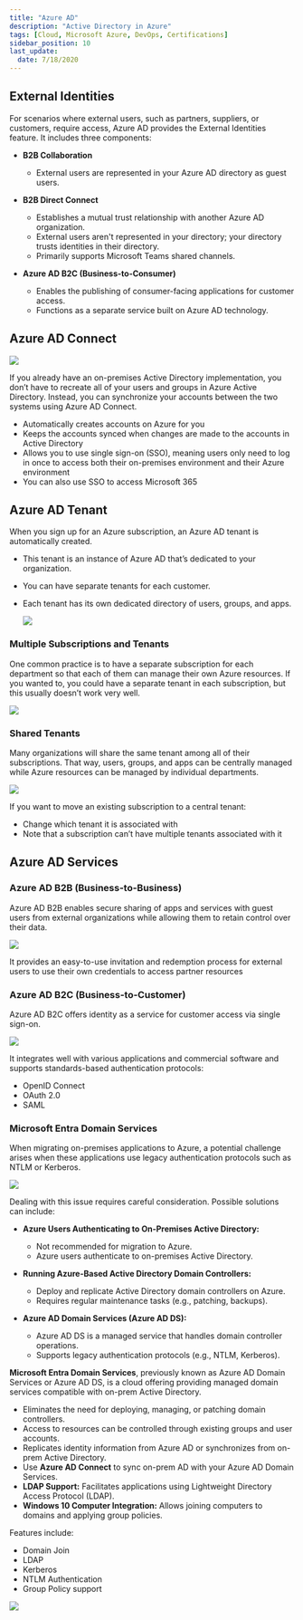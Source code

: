 ```yaml
---
title: "Azure AD"
description: "Active Directory in Azure"
tags: [Cloud, Microsoft Azure, DevOps, Certifications]
sidebar_position: 10
last_update:
  date: 7/18/2020
---
```



## External Identities

For scenarios where external users, such as partners, suppliers, or customers, require access, Azure AD provides the External Identities feature. It includes three components:

- **B2B Collaboration**

    - External users are represented in your Azure AD directory as guest users.

- **B2B Direct Connect**

    - Establishes a mutual trust relationship with another Azure AD organization.
    - External users aren't represented in your directory; your directory trusts identities in their directory.
    - Primarily supports Microsoft Teams shared channels.

- **Azure AD B2C (Business-to-Consumer)**

    - Enables the publishing of consumer-facing applications for customer access.
    - Functions as a separate service built on Azure AD technology.

## Azure AD Connect

![](/img/docs/azure-ad-connectsss.png)

If you already have an on-premises Active Directory implementation, you don’t have to recreate all of your users and groups in Azure Active Directory. Instead, you can synchronize your accounts between the two systems using Azure AD Connect.

- Automatically creates accounts on Azure for you
- Keeps the accounts synced when changes are made to the accounts in Active Directory
- Allows you to use single sign-on (SSO), meaning users only need to log in once to access both their on-premises environment and their Azure environment
- You can also use SSO to access Microsoft 365

## Azure AD Tenant

When you sign up for an Azure subscription, an Azure AD tenant is automatically created.

- This tenant is an instance of Azure AD that’s dedicated to your organization.
- You can have separate tenants for each customer.
- Each tenant has its own dedicated directory of users, groups, and apps.

    ![](/img/docs/azure-ad-tenant.png)

### Multiple Subscriptions and Tenants

One common practice is to have a separate subscription for each department so that each of them can manage their own Azure resources. If you wanted to, you could have a separate tenant in each subscription, but this usually doesn’t work very well.

![](/img/docs/azure-multi-subscriptions-tenants.png)

### Shared Tenants

Many organizations will share the same tenant among all of their subscriptions. That way, users, groups, and apps can be centrally managed while Azure resources can be managed by individual departments.

![](/img/docs/azure-ad-shared-tenants.png)

If you want to move an existing subscription to a central tenant:

- Change which tenant it is associated with
- Note that a subscription can’t have multiple tenants associated with it

## Azure AD Services

### Azure AD B2B (Business-to-Business)

Azure AD B2B enables secure sharing of apps and services with guest users from external organizations while allowing them to retain control over their data. 

![](/img/docs/azure-b2b.png)

It provides an easy-to-use invitation and redemption process for external users to use their own credentials to access partner resources


### Azure AD B2C (Business-to-Customer)

Azure AD B2C offers identity as a service for customer access via single sign-on. 

![](/img/docs/azure-b2ccc.png)

It integrates well with various applications and commercial software and supports standards-based authentication protocols:
  - OpenID Connect
  - OAuth 2.0
  - SAML


### Microsoft Entra Domain Services 

When migrating on-premises applications to Azure, a potential challenge arises when these applications use legacy authentication protocols such as NTLM or Kerberos.

![](/img/docs/all-things-devops-Page-6.png)

Dealing with this issue requires careful consideration. Possible solutions can include:

- **Azure Users Authenticating to On-Premises Active Directory:**
  - Not recommended for migration to Azure.
  - Azure users authenticate to on-premises Active Directory.

- **Running Azure-Based Active Directory Domain Controllers:**
  - Deploy and replicate Active Directory domain controllers on Azure.
  - Requires regular maintenance tasks (e.g., patching, backups).

- **Azure AD Domain Services (Azure AD DS):**
  - Azure AD DS is a managed service that handles domain controller operations.
  - Supports legacy authentication protocols (e.g., NTLM, Kerberos).

**Microsoft Entra Domain Services**, previously known as Azure AD Domain Services or Azure AD DS, is a cloud offering providing managed domain services compatible with on-prem Active Directory.

- Eliminates the need for deploying, managing, or patching domain controllers.
- Access to resources can be controlled through existing groups and user accounts.
- Replicates identity information from Azure AD or synchronizes from on-prem Active Directory.
- Use **Azure AD Connect** to sync on-prem AD with your Azure AD Domain Services.
- **LDAP Support:** Facilitates applications using Lightweight Directory Access Protocol (LDAP).
- **Windows 10 Computer Integration:** Allows joining computers to domains and applying group policies.

Features include:

- Domain Join
- LDAP
- Kerberos
- NTLM Authentication
- Group Policy support

![](/img/docs/azure-adds-sync-onprem-to-azure-ad.png)